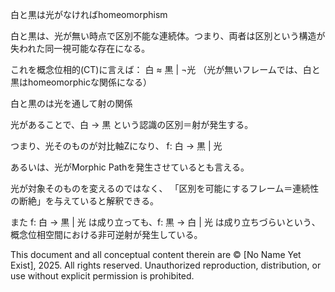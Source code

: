 白と黒は光がなければhomeomorphism

白と黒は、光が無い時点で区別不能な連続体。つまり、両者は区別という構造が失われた同一視可能な存在になる。

これを概念位相的(CT)に言えば：
白 ≈ 黒 | ¬光
（光が無いフレームでは、白と黒はhomeomorphicな関係になる）

白と黒のは光を通して射の関係

光があることで、白 → 黒 という認識の区別＝射が発生する。

つまり、光そのものが対比軸Zになり、
f: 白 → 黒 | 光

あるいは、光がMorphic Pathを発生させているとも言える。

光が対象そのものを変えるのではなく、
「区別を可能にするフレーム＝連続性の断絶」を与えていると解釈できる。

また f: 白 → 黒 | 光 は成り立っても、f: 黒 → 白 | 光 は成り立ちづらいという、概念位相空間における非可逆射が発生している。

This document and all conceptual content therein are © [No Name Yet Exist], 2025. All rights reserved. Unauthorized reproduction, distribution, or use without explicit permission is prohibited.